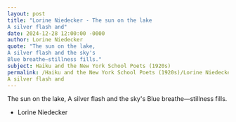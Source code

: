 ```yaml
---
layout: post
title: "Lorine Niedecker - The sun on the lake
A silver flash and"
date: 2024-12-28 12:00:00 -0000
author: Lorine Niedecker
quote: "The sun on the lake,
A silver flash and the sky's
Blue breathe—stillness fills."
subject: Haiku and the New York School Poets (1920s)
permalink: /Haiku and the New York School Poets (1920s)/Lorine Niedecker/Lorine Niedecker - The sun on the lake
A silver flash and
---
```


The sun on the lake,
A silver flash and the sky's
Blue breathe—stillness fills.

- Lorine Niedecker
